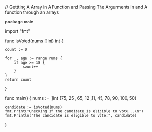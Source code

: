 // Gettting A Array in A Function and Passing The Argurments in  and A function through an arrays

package main 

import "fmt"

func isVoted(nums []int) int {

    count := 0 

    for _, age := range nums {
        if age >= 18 {
            count++
        } 
    }
    return count
}

func main() {
    nums := []int {75, 25 , 65, 12 ,11, 45, 78, 90, 100, 50}

    candidate := isVoted(nums)
    fmt.Print("Checking if the candidate is eligible to vote...\n")
    fmt.Println("The candidate is eligible to vote:", candidate)
}